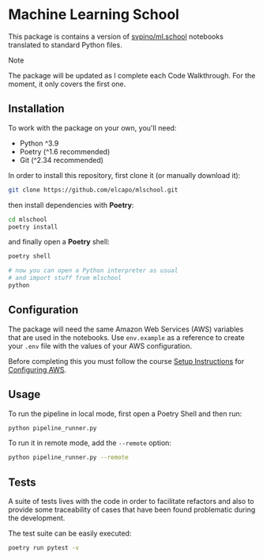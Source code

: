 # Machine Learning School

This package is contains a version of [svpino/ml.school](https://github.com/svpino/ml.school) notebooks translated to standard Python files.

> [!NOTE]  
> The package will be updated as I complete each Code Walkthrough. For the moment, it only covers the first one.

## Installation

To work with the package on your own, you'll need:

- Python ^3.9
- Poetry (^1.6 recommended)
- Git (^2.34 recommended)

In order to install this repository, first clone it (or manually download it):

```bash
git clone https://github.com/elcapo/mlschool.git
```

then install dependencies with **Poetry**:

```bash
cd mlschool
poetry install
```

and finally open a **Poetry** shell:

```bash
poetry shell

# now you can open a Python interpreter as usual
# and import stuff from mlschool
python
```

## Configuration

The package will need the same Amazon Web Services (AWS) variables that are used in the notebooks. Use `env.example` as a reference to create your `.env` file with the values of your AWS configuration.

Before completing this you must follow the course [Setup Instructions](https://program.ml.school/setup.html) for [Configuring AWS](https://program.ml.school/setup.html#configuring-aws).

## Usage

To run the pipeline in local mode, first open a Poetry Shell and then run:

```bash
python pipeline_runner.py
```

To run it in remote mode, add the `--remote` option:

```bash
python pipeline_runner.py --remote
```

## Tests

A suite of tests lives with the code in order to facilitate refactors and also to provide some traceability of cases that have been found problematic during the development.

The test suite can be easily executed:

```bash
poetry run pytest -v
```
